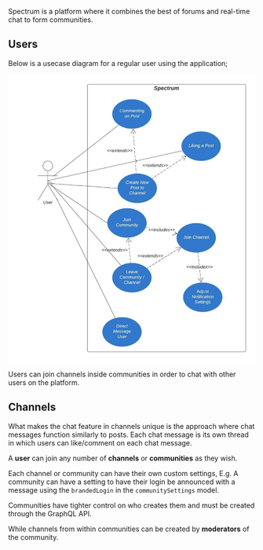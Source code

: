 Spectrum is a platform where it combines the best of forums and real-time chat to form communities.

## Users

Below is a usecase diagram for a regular user using the application;

![User Use Case Diagram](../../assets/images/spectrum-codebase/user-use-case-diagram.jpeg)

Users can join channels inside communities in order to chat with other users on the platform.

## Channels

What makes the chat feature in channels unique is the approach where chat messages function similarly to posts. Each chat message is its own thread in which users can like/comment on each chat message.

A **user** can join any number of **channels** or **communities** as they wish.

Each channel or community can have their own custom settings, E.g. A community can have a setting to have their login be announced with a message using the `brandedLogin` in the `communitySettings` model.

Communities have tighter control on who creates them and must be created through the GraphQL API.

While channels from within communities can be created by **moderators** of the community.
